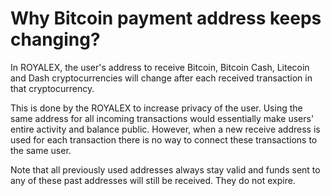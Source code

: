 # Why Bitcoin payment address keeps changing?

In ROYALEX, the user's address to receive Bitcoin, Bitcoin Cash, Litecoin and Dash cryptocurrencies will change after each received transaction in that cryptocurrency.

This is done by the ROYALEX to increase privacy of the user. Using the same address for all incoming transactions would essentially make users' entire activity and balance public. However, when a new receive address is used for each transaction there is no way to connect these transactions to the same user.

Note that all previously used addresses always stay valid and funds sent to any of these past addresses will still be received. They do not expire.
